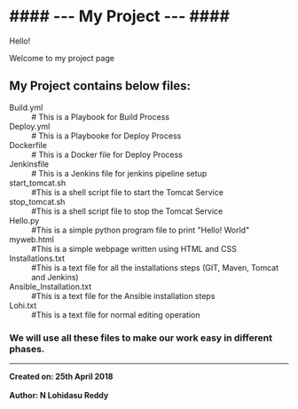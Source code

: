 <H1>#### --- My Project --- ####</H1>

Hello!

Welcome to my project page

<H2>My Project contains below files: </H2>

<dl style="list-style-type:disc">
  <dt>Build.yml</dt>
  <dd># This is a Playbook for Build Process</dd>
  <dt>Deploy.yml</dt>
  <dd># This is a Playbooke for Deploy Process</dd>
  <dt>Dockerfile</dt>
  <dd># This is a Docker file for Deploy Process</dd>
  <dt>Jenkinsfile</dt>
  <dd># This is a Jenkins file for jenkins pipeline setup</dd>
  <dt>start_tomcat.sh</dt>
  <dd>#This is a shell script file to start the Tomcat Service</dd>
  <dt>stop_tomcat.sh</dt>
  <dd>#This is a shell script file to stop the Tomcat Service</dd>
  <dt>Hello.py</dt>
  <dd>#This is a simple python program file to print "Hello! World"</dd>
  <dt>myweb.html  </dt>
  <dd>#This is a simple webpage written using HTML and CSS</dd>
  <dt>Installations.txt</dt>
  <dd>#This is a text file for all the installations steps (GIT, Maven, Tomcat and Jenkins)</dd>
  <dt>Ansible_Installation.txt</dt>
  <dd>#This is a text file for the Ansible installation steps</dd>    
  <dt>Lohi.txt</dt>
  <dd>#This is a text file for normal editing operation</dd>
</dl>

<H3>We will use all these files to make our work easy in different phases.</H3>

---------------------------------------------------------------------------------------------------------------------------------------

<b>Created on: 25th April 2018 </b><br>  
<b>Author: N Lohidasu Reddy</b>
